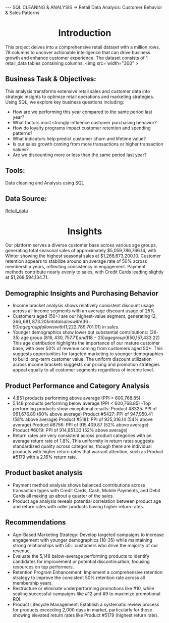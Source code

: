 --- SQL CLEANING & ANALYSIS -> []()
Retail Data Analysis: Customer Behavior & Sales Patterns
<h1 align="center">Introduction</h1>

This project delves into a comprehensive retail dataset with a million rows, 78 columns to uncover actionable intelligence that can drive business growth and enhance customer experience. 
The dataset consists of 1 retail_data tables containing columns: 
<img src=  width="300" >

## Business Task & Objectives:
This analysis transforms extensive retail sales and customer data into strategic insights to optimize retail operations and marketing strategies. Using SQL, we explore key business questions including:

- How are we performing this year compared to the same period last year?
- What factors most strongly influence customer purchasing behavior?
- How do loyalty programs impact customer retention and spending patterns?
- What indicators help predict customer churn and lifetime value?
- Is our sales growth coming from more transactions or higher transaction values?
- Are we discounting more or less than the same period last year?

## Tools:
Data cleaning and Analysis using SQL

## Data Source:
[Retail_data](https://www.kaggle.com/datasets/utkalk/large-retail-data-set-for-eda/data)

<h1 align="center">Insights</h1>
Our platform serves a diverse customer base across various age groups, generating total seasonal sales of approximately $5,059,786,766.14, with Winter showing the highest seasonal sales at $1,266,673,200.10. Customer retention appears to stabilize around an average rate of 50% across membership years, reflecting consistency in engagement. Payment methods contribute nearly evenly to sales, with Credit Cards leading slightly at $1,268,594,134.71.

## Demographic Insights and Purchasing Behavior
- Income bracket analysis shows relatively consistent discount usage across all income segments with an average discount usage of 25% 
- Customers aged (50+) are our highest-value segment, generating ($2,366,681,873.20) in total sales with (36-50) age group follows with ($1,222,789,701.01) in sales.
- Younger demographics show lower but substantial contributions: (26-35) age group ($816,430,757.71) and (18-25) age group ($650,157,433.22)
This age distribution highlights the importance of our mature customer base, with over 50% of revenue coming from customers aged 50+. This suggests opportunities for targeted marketing to younger demographics to build long-term customer value.
The uniform discount utilization across income brackets suggests our pricing and promotion strategies appeal equally to all customer segments regardless of income level.

## Product Performance and Category Analysis
- 4,851 products performing above average (PPI > 600,768.85)
- 5,148 products performing below average (PPI < 600,768.85)
-Top performing products show exceptional results:
  Product #8325: PPI of 961,676.89 (60% above average)
  Product #5427: PPI of 947,950.41 (58% above average)
  Product #5181: PPI of 925,316.14 (54% above average)
  Product #8756: PPI of 915,409.87 (52% above average)
  Product #6019: PPI of 914,851.33 (52% above average)
- Return rates are very consistent across product categories with an average return rate of 1.8%.
This uniformity in return rates suggests standardized quality across categories, though there are individual products with higher return rates that warrant attention, such as Product #5179 with a 2.16% return rate.

## Product basket analysis 
- Payment method analysis shows balanced contributions across transaction types with Credit Cards, Cash, Mobile Payments, and Debit Cards all making up about a quarter of the sales.
- Product age analysis reveals potential correlation between product age and return rates with odler products having higher return rates.

## Recommendations
- Age-Based Marketing Strategy: Develop targeted campaigns to increase engagement with younger demographics (18-35) while maintaining strong relationships with 50+ customers who drive the majority of our revenue.
- Evaluate the 5,148 below-average performing products to identify candidates for improvement or potential discontinuation, focusing resources on top performers.
- Retention Program Enhancement: Implement a comprehensive retention strategy to improve the consistent 50% retention rate across all membership years.
- Restructure or eliminate underperforming promotions like #10, while scaling successful campaigns like #12 and #9 to maximize promotional ROI.
- Product Lifecycle Management: Establish a systematic review process for products exceeding 2,000 days in market, particularly for those showing elevated return rates like Product #5179 (highest return rate).

